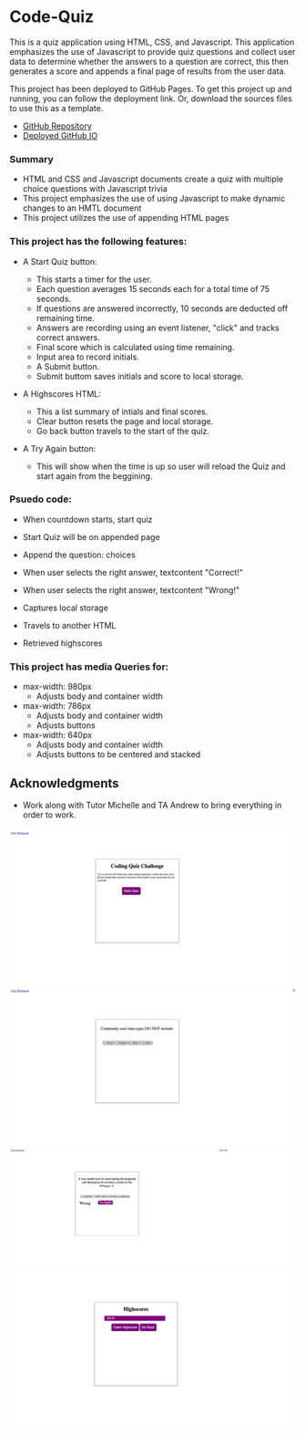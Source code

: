 # Code-Quiz

This is a quiz application using HTML, CSS, and Javascript. This application emphasizes the use of Javascript to provide quiz questions and collect user data to determine whether the answers to a question are correct, this then generates a score and appends a final page of results from the user data. 

This project has been deployed to GitHub Pages. To get this project up and running, you can follow the deployment link. Or, download the sources files to use this as a template.

* [GitHub Repository](https://github.com/djpdim/Code-Quiz)
* [Deployed GitHub IO](https://djpdim.github.io/Code-Quiz/)


### Summary
* HTML and CSS and Javascript documents create a quiz with multiple choice questions with Javascript trivia
* This project emphasizes the use of using Javascript to make dynamic changes to an HMTL document
* This project utilizes the use of appending HTML pages 

### This project has the following features: 
* A Start Quiz button: 
    * This starts a timer for the user.
    * Each question averages 15 seconds each for a total time of 75 seconds. 
    * If questions are answered incorrectly, 10 seconds are deducted off remaining time.
    * Answers are recording using an event listener, "click" and tracks correct answers.
    * Final score which is calculated using time remaining.
    * Input area to record initials.
    * A Submit button.
    * Submit buttom saves initials and score to local storage.

* A Highscores HTML:
    * This a list summary of intials and final scores.
    * Clear button resets the page and local storage.
    * Go back button travels to the start of the quiz.

* A Try Again button:
    * This will show when the time is up so user will reload the Quiz and start again from the beggining.

### Psuedo code:  
* When countdown starts, start quiz
* Start Quiz will be on appended page
* Append the question: choices
* When user selects the right answer, textcontent "Correct!"
* When user selects the right answer, textcontent "Wrong!"

* Captures local storage
* Travels to another HTML
* Retrieved highscores

### This project has media Queries for:
* max-width: 980px 
    * Adjusts body and container width
* max-width: 786px
    * Adjusts body and container width
    * Adjusts buttons
* max-width: 640px
    * Adjusts body and container width
    * Adjusts buttons to be centered and stacked


## Acknowledgments

* Work along with Tutor Michelle and TA Andrew to bring everything in order to work.

![](./assets/images/StartQuiz.png)
![](./assets/images/Questions.png)
![](./assets/images/Tryagain.png)
![](./assets/images/Highscores.png)







